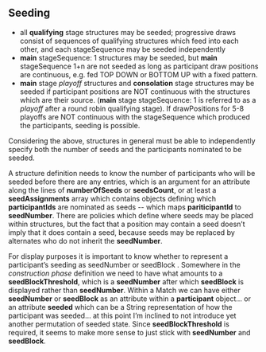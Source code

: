 ## Seeding

- all **qualifying** stage structures may be seeded; progressive draws consist of sequences of qualifying structures which feed into each other, and each stageSequence may be seeded independently
- **main** stageSequence: 1 structures may be seeded, but **main** stageSequence 1+n are not seeded as long as participant draw positions are continuous, e.g. fed TOP DOWN or BOTTOM UP with a fixed pattern.
- **main** stage *playoff* structures and **consolation** stage structures may be seeded if participant positions are NOT continuous with the structures which are their source.  (**main** stage stageSequence: 1 is referred to as a *playoff* after a round robin qualifying stage).  If drawPositions for 5-8 playoffs are NOT continuous with the stageSequence which produced the participants, seeding is possible.

Considering the above, structures in general must be able to independently specify both the number of seeds and the participants nominated to be seeded.

A structure definition needs to know the number of participants who will be seeded before there are any entries, which is an argument for an attribute along the lines of **numberOfSeeds** or **seedsCount**, or at least a **seedAssignments** array which contains objects defining which **participantIds** are nominated as seeds -- which maps **pariticipantId** to **seedNumber**. There are policies which define where seeds may be placed within structures, but the fact that a position may contain a seed doesn’t imply that it does contain a seed, because seeds may be replaced by alternates who do not inherit the **seedNumber**.

For display purposes it is important to know whether to represent a participant’s seeding as seedNumber or seedBlock .  Somewhere in the *construction phase* definition we need to have what amounts to a **seedBlockThreshold**, which is a **seedNumber** after which **seedBlock** is displayed rather than **seedNumber**.  Within a Match we can have either **seedNumber** or **seedBlock** as an attribute within a **participant** object… or an attribute **seeded** which can be a String representation of how the participant was seeded…  at this point I’m inclined to not introduce yet another permutation of seeded state.  Since **seedBlockThreshold** is required, it seems to make more sense to just stick with **seedNumber** and **seedBlock**.